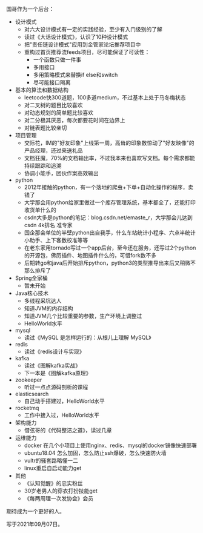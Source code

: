 国哥作为一个后台：
* 设计模式
    * 对六大设计模式有一定的实践经验，至少有入门级别的了解
    * 读过《大话设计模式》，认识了10种设计模式
    * 把"责任链设计模式"应用到金管家论坛推荐项目中
    * 重构过首页推荐流feeds项目，尽可能保证了可读性：
        * 一个函数只做一件事
        * 多用接口
        * 多用策略模式来替换if else和switch
        * 尽可能接口隔离
* 基本的算法和数据结构
    * leetcode快300道题，100多道medium，不过基本上处于马冬梅状态
    * 对二叉树的题目比较喜欢
    * 对动态规划的简单题比较喜欢
    * 对二分极其厌恶，每次都要花时间在边界上
    * 对链表题比较亲切
* 项目管理
    * 交际花，IM的"好友印象"上线第一周，高耸的印象数惊动了"好友映像"的产品经理，还过来送礼品
    * 文档狂魔，70%的文档输出率，不过我本来也喜欢写文档。每个需求都能持续跟踪和追溯
    * 协调小能手，团伙作案高效输出
* python
    * 2012年接触的python，有一个落地的爬虫+下单+自动化操作的程序，卖钱了
    * 大学那会用python给家里做过一个库存管理系统，基本都全了，还能打印收货单什么的
    * csdn大多是python的笔记：blog.csdn.net/emaste_r，大学那会儿达到csdn 4k排名 准专家
    * 国企那会单位的半壁python出自我手，什么车站统计小程序、六点半统计小助手、上下客数校准等等
    * 在老东家用tornado写过一个app后台，至今还在服务，还写过2个python的开源包，佛历插件、地图插件什么的，可惜fork数不多
    * 后期转go和java后开始排斥python，python3的类型推导出来后又稍微不那么排斥了
* Spring全家桶
    * 暂未开始
* Java核心技术
    * 多线程采坑达人
    * 知道JVM的内存结构
    * 知道JVM几个比较重要的参数，生产环境上调整过
    * HelloWorld水平
* mysql
    * 读过《MySQL 是怎样运行的：从根儿上理解 MySQL》
* redis
    * 读过《redis设计与实现》
* kafka
    * 读过《图解kafka实战》
    * 下一本是《图解kafka原理》
* zookeeper
    * 听过一点点源码剖析的课程
* elasticsearch
    * 自己动手搭建过，HelloWorld水平
* rocketmq
    * 工作中接入过，HelloWorld水平
* 架构能力
    * 借弦哥的《代码整洁之道》，读过几章
* 运维能力
    * docker 在几个小项目上使用nginx、redis、mysql的docker镜像快速部署
    * ubuntu18.04 怎么加固，怎么防止ssh爆破，怎么快速防火墙
    * vultr的骚套路略懂一二
    * linux重启自启动能力get
* 其他
    * 《认知觉醒》的忠实粉丝
    * 30岁老男人的穿衣打扮技能get
    * 《每两周理一次发协会》会员    
    

期待成为一个更好的人。

写于2021年09月07日。
